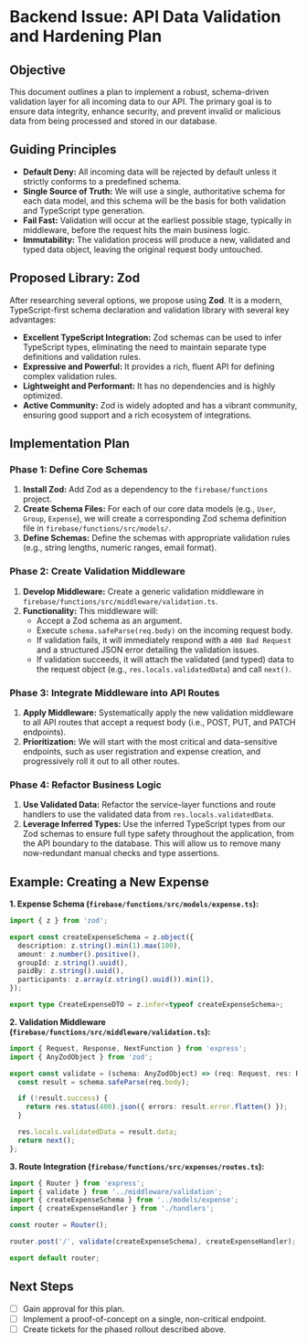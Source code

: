 # Backend Issue: API Data Validation and Hardening Plan

## Objective

This document outlines a plan to implement a robust, schema-driven validation layer for all incoming data to our API. The primary goal is to ensure data integrity, enhance security, and prevent invalid or malicious data from being processed and stored in our database.

## Guiding Principles

- **Default Deny:** All incoming data will be rejected by default unless it strictly conforms to a predefined schema.
- **Single Source of Truth:** We will use a single, authoritative schema for each data model, and this schema will be the basis for both validation and TypeScript type generation.
- **Fail Fast:** Validation will occur at the earliest possible stage, typically in middleware, before the request hits the main business logic.
- **Immutability:** The validation process will produce a new, validated and typed data object, leaving the original request body untouched.

## Proposed Library: Zod

After researching several options, we propose using **Zod**. It is a modern, TypeScript-first schema declaration and validation library with several key advantages:

- **Excellent TypeScript Integration:** Zod schemas can be used to infer TypeScript types, eliminating the need to maintain separate type definitions and validation rules.
- **Expressive and Powerful:** It provides a rich, fluent API for defining complex validation rules.
- **Lightweight and Performant:** It has no dependencies and is highly optimized.
- **Active Community:** Zod is widely adopted and has a vibrant community, ensuring good support and a rich ecosystem of integrations.

## Implementation Plan

### Phase 1: Define Core Schemas

1.  **Install Zod:** Add Zod as a dependency to the `firebase/functions` project.
2.  **Create Schema Files:** For each of our core data models (e.g., `User`, `Group`, `Expense`), we will create a corresponding Zod schema definition file in `firebase/functions/src/models/`.
3.  **Define Schemas:** Define the schemas with appropriate validation rules (e.g., string lengths, numeric ranges, email format).

### Phase 2: Create Validation Middleware

1.  **Develop Middleware:** Create a generic validation middleware in `firebase/functions/src/middleware/validation.ts`.
2.  **Functionality:** This middleware will:
    -   Accept a Zod schema as an argument.
    -   Execute `schema.safeParse(req.body)` on the incoming request body.
    -   If validation fails, it will immediately respond with a `400 Bad Request` and a structured JSON error detailing the validation issues.
    -   If validation succeeds, it will attach the validated (and typed) data to the request object (e.g., `res.locals.validatedData`) and call `next()`.

### Phase 3: Integrate Middleware into API Routes

1.  **Apply Middleware:** Systematically apply the new validation middleware to all API routes that accept a request body (i.e., POST, PUT, and PATCH endpoints).
2.  **Prioritization:** We will start with the most critical and data-sensitive endpoints, such as user registration and expense creation, and progressively roll it out to all other routes.

### Phase 4: Refactor Business Logic

1.  **Use Validated Data:** Refactor the service-layer functions and route handlers to use the validated data from `res.locals.validatedData`.
2.  **Leverage Inferred Types:** Use the inferred TypeScript types from our Zod schemas to ensure full type safety throughout the application, from the API boundary to the database. This will allow us to remove many now-redundant manual checks and type assertions.

## Example: Creating a New Expense

**1. Expense Schema (`firebase/functions/src/models/expense.ts`):**

```typescript
import { z } from 'zod';

export const createExpenseSchema = z.object({
  description: z.string().min(1).max(100),
  amount: z.number().positive(),
  groupId: z.string().uuid(),
  paidBy: z.string().uuid(),
  participants: z.array(z.string().uuid()).min(1),
});

export type CreateExpenseDTO = z.infer<typeof createExpenseSchema>;
```

**2. Validation Middleware (`firebase/functions/src/middleware/validation.ts`):**

```typescript
import { Request, Response, NextFunction } from 'express';
import { AnyZodObject } from 'zod';

export const validate = (schema: AnyZodObject) => (req: Request, res: Response, next: NextFunction) => {
  const result = schema.safeParse(req.body);

  if (!result.success) {
    return res.status(400).json({ errors: result.error.flatten() });
  }

  res.locals.validatedData = result.data;
  return next();
};
```

**3. Route Integration (`firebase/functions/src/expenses/routes.ts`):**

```typescript
import { Router } from 'express';
import { validate } from '../middleware/validation';
import { createExpenseSchema } from '../models/expense';
import { createExpenseHandler } from './handlers';

const router = Router();

router.post('/', validate(createExpenseSchema), createExpenseHandler);

export default router;
```

## Next Steps

- [ ] Gain approval for this plan.
- [ ] Implement a proof-of-concept on a single, non-critical endpoint.
- [ ] Create tickets for the phased rollout described above.
